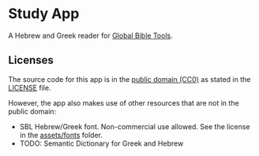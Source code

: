 # Study App

A Hebrew and Greek reader for [Global Bible Tools](https://globalbibletools.com).

## Licenses

The source code for this app is in the [public domain (CC0)](https://creativecommons.org/public-domain/cc0/) as stated in the [LICENSE](https://github.com/globalbibletools/study-app/blob/main/LICENSE) file.

However, the app also makes use of other resources that are not in the public domain:

- SBL Hebrew/Greek font. Non-commercial use allowed. See the license in the [assets/fonts](https://github.com/globalbibletools/study-app/tree/main/assets/fonts) folder.
- TODO: Semantic Dictionary for Greek and Hebrew